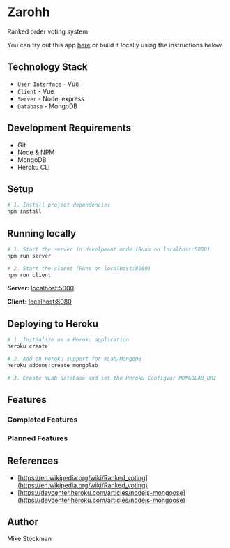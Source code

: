 # Zarohh
Ranked order voting system

You can try out this app [here](http://zarohh.herokuapp.com) or build it locally using the instructions below.

## Technology Stack
- `User Interface` - Vue
- `Client` - Vue
- `Server` - Node, express
- `Database` - MongoDB

## Development Requirements
- Git
- Node & NPM
- MongoDB
- Heroku CLI

## Setup
```bash
# 1. Install project dependencies
npm install
```

## Running locally
```bash
# 1. Start the server in develpment mode (Runs on localhost:5000)
npm run server

# 2. Start the client (Runs on localhost:8080)
npm run client
```

**Server:** [localhost:5000](http://localhost:5000)

**Client:** [localhost:8080](http://localhost:8080)

## Deploying to Heroku

```bash
# 1. Initialize as a Heroku application
heroku create

# 2. Add on Heroku support for mLab/MongoDB
heroku addons:create mongolab

# 3. Create mLab database and set the Heroku Configvar MONGOLAB_URI
```

## Features

### Completed Features


### Planned Features


## References
- [https://en.wikipedia.org/wiki/Ranked_voting](https://en.wikipedia.org/wiki/Ranked_voting)
- [https://devcenter.heroku.com/articles/nodejs-mongoose](https://devcenter.heroku.com/articles/nodejs-mongoose)

## Author
Mike Stockman